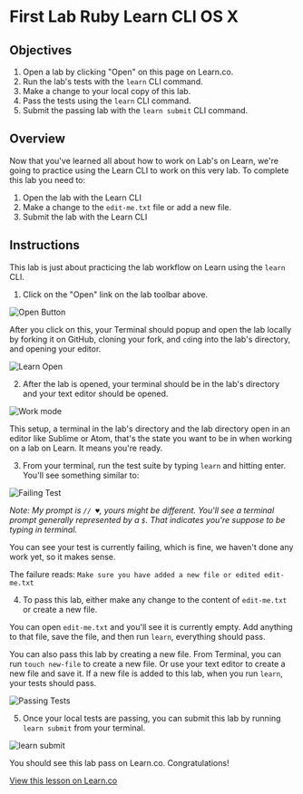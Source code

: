 # First Lab Ruby Learn CLI  OS X

## Objectives

1. Open a lab by clicking "Open" on this page on Learn.co.
2. Run the lab's tests with the `learn` CLI command.
3. Make a change to your local copy of this lab.
4. Pass the tests using the `learn` CLI command.
5. Submit the passing lab with the `learn submit` CLI command.

## Overview

Now that you've learned all about how to work on Lab's on Learn, we're going to practice using the Learn CLI to work on this very lab. To complete this lab you need to:

1. Open the lab with the Learn CLI
2. Make a change to the `edit-me.txt` file or add a new file.
3. Submit the lab with the Learn CLI

## Instructions

This lab is just about practicing the lab workflow on Learn using the `learn` CLI.

1. Click on the "Open" link on the lab toolbar above.

 ![Open Button](https://s3-us-west-2.amazonaws.com/curriculum-content/intro-to-learn/first_lab_open.png)

 After you click on this, your Terminal should popup and open the lab locally by forking it on GitHub, cloning your fork, and `cd`ing into the lab's directory, and opening your editor.

 ![Learn Open](http://learn-co-videos.s3.amazonaws.com/learn-co-orientation/open-from-learn-co.gif)

2. After the lab is opened, your terminal should be in the lab's directory and your text editor should be opened.

 ![Work mode](https://dl.dropboxusercontent.com/s/je5pazo2edy5cwl/2015-09-30%20at%207.34%20PM.png)

 This setup, a terminal in the lab's directory and the lab directory open in an editor like Sublime or Atom, that's the state you want to be in when working on a lab on Learn. It means you're ready.

3. From your terminal, run the test suite by typing `learn` and hitting enter. You'll see something similar to:

 ![Failing Test](https://dl.dropboxusercontent.com/s/0ik01a1urmuw7o6/2015-09-30%20at%207.46%20PM.png)

 *Note: My prompt is `// ♥`, yours might be different. You'll see a terminal prompt generally represented by a `$`. That indicates you're suppose to be typing in terminal.*

 You can see your test is currently failing, which is fine, we haven't done any work yet, so it makes sense.

 The failure reads: `Make sure you have added a new file or edited edit-me.txt`

4. To pass this lab, either make any change to the content of `edit-me.txt` or create a new file.

 You can open `edit-me.txt` and you'll see it is currently empty. Add anything to that file, save the file, and then run `learn`, everything should pass.

 You can also pass this lab by creating a new file. From Terminal, you can run `touch new-file` to create a new file. Or use your text editor to create a new file and save it. If a new file is added to this lab, when you run `learn`, your tests should pass.

 ![Passing Tests](https://dl.dropboxusercontent.com/s/wu3l4a53w0ey9rm/2015-10-07%20at%2011.16%20PM.png)

5. Once your local tests are passing, you can submit this lab by running `learn submit` from your terminal.

 ![learn submit](https://learn-co-videos.s3.amazonaws.com/learn-co-orientation/learn-submit-cli-osx.gif)

 You should see this lab pass on Learn.co. Congratulations!

<a href='https://learn.co/lessons/first-lab-ruby-learn-cli-osx' data-visibility='hidden'>View this lesson on Learn.co</a>
